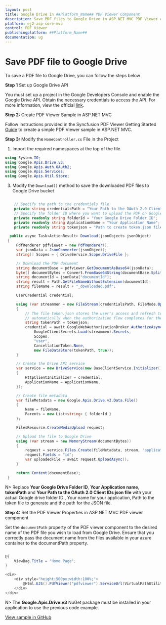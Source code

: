 ```yaml
---
layout: post
title: Google Drive in ##Platform_Name## PDF Viewer Component
description: Save PDF files to Google Drive in ASP.NET MVC PDF Viewer component of Syncfusion Essential JS 2 and more.
platform: ej2-asp-core-mvc
control: PDF Viewer
publishingplatform: ##Platform_Name##
documentation: ug
---
```


# Save PDF file to Google Drive

To save a PDF file to Google Drive, you can follow the steps below

**Step 1** Set up Google Drive API

You must set up a project in the Google Developers Console and enable the Google Drive API. Obtain the necessary credentials to access the API. For more information, view the official [link](https://developers.google.com/drive/api/guides/enable-sdk).

**Step 2:** Create PDF Viewer Sample in ASP.NET MVC

Follow instructions provided in the Syncfusion PDF Viewer Getting Started [Guide](https://ej2.syncfusion.com/aspnetmvc/documentation/pdfviewer/getting-started-with-server-backed#integrate-pdf-viewer-into-an-aspnet-mvc-application) to create a simple PDF Viewer sample in ASP.NET MVC.

**Step 3:** Modify the `HomeController.cs` File in the Project 

1. Import the required namespaces at the top of the file.

```csharp
using System.IO;
using Google.Apis.Drive.v3;
using Google.Apis.Auth.OAuth2;
using Google.Apis.Services;
using Google.Apis.Util.Store;
```

3. Modify the `Download()` method to save the downloaded PDF files to Google Drive bucket

```csharp

    // Specify the path to the credentials file
    private string credentialsPath = "Your Path to the OAuth 2.0 Client IDs json file";
    // Specify the folder ID where you want to upload the PDF on Google Drive
    private readonly string folderId = "Your Google Drive Folder ID";
    private readonly string ApplicationName = "Your Application Name";
    private readonly string tokenjson = "Path to create token.json file";

  public async Task<ActionResult> Download(jsonObjects jsonObject)
 {
     PdfRenderer pdfviewer = new PdfRenderer();
     var jsonData = JsonConverter(jsonObject);
     string[] Scopes = { DriveService.Scope.DriveFile };

     // Download the PDF document
     string documentBase = pdfviewer.GetDocumentAsBase64(jsonData);
     byte[] documentBytes = Convert.FromBase64String(documentBase.Split(',')[1]);
     string documentId = jsonData["documentId"];
     string result = Path.GetFileNameWithoutExtension(documentId);
     string fileName = result + "_downloaded.pdf";

     UserCredential credential;

     using (var streammen = new FileStream(credentialsPath, FileMode.Open, FileAccess.Read))
     {
         // The file token.json stores the user's access and refresh tokens and is created
         // automatically when the authorization flow completes for the first time.
         string tokenPath = tokenjson;
         credential = await GoogleWebAuthorizationBroker.AuthorizeAsync(
             GoogleClientSecrets.Load(streammen).Secrets,
             Scopes,
             "user",
             CancellationToken.None,
             new FileDataStore(tokenPath, true));
     }

     // Create the Drive API service
     var service = new DriveService(new BaseClientService.Initializer()
     {
         HttpClientInitializer = credential,
         ApplicationName = ApplicationName,
     });

     // Create file metadata
     var fileMetadata = new Google.Apis.Drive.v3.Data.File()
     {
         Name = fileName,
         Parents = new List<string> { folderId }
     };

     FilesResource.CreateMediaUpload request;

     // Upload the file to Google Drive
     using (var stream = new MemoryStream(documentBytes))
     {
         request = service.Files.Create(fileMetadata, stream, "application/pdf");
         request.Fields = "id";
         var uploadedFile = await request.UploadAsync();
     }

     return Content(documentBase);
 }

```

N> Replace **Your Google Drive Folder ID**, **Your Application name**, **tokenPath** and **Your Path to the OAuth 2.0 Client IDs json file** with your actual Google drive folder ID , Your name for your application, Path to the token file to generate and the path for the JSON file.

**Step 4:** Set the PDF Viewer Properties in ASP.NET MVC PDF viewer component

Set the `documentPath` property of the PDF viewer component to the desired name of the PDF file you wish to load from Google Drive. Ensure that you correctly pass the document name from the files available in your azure container to the documentPath property.

```csharp

@{
    ViewBag.Title = "Home Page";
}

<div>
    <div style="height:500px;width:100%;">
        @Html.EJS().PdfViewer("pdfviewer").ServiceUrl(VirtualPathUtility.ToAbsolute("~/Home/")).DocumentPath("PDF_Succinctly.pdf").Render()
    </div>
</div>

```

N> The **Google.Apis.Drive.v3** NuGet package must be installed in your application to use the previous code example.

[View sample in GitHub](https://github.com/SyncfusionExamples/open-save-pdf-documents-in-google-drive)